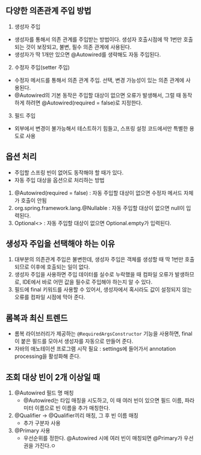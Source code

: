 ## 다양한 의존관계 주입 방법
1. 생성자 주입
- 생성자를 통해서 의존 관계를 주입받는 방법이다. 생성자 호출시점에 딱 1번만 호출되는 것이 보장되고, 불변, 필수 의존
관계에 사용된다.
- 생성자가 딱 1개만 있으면 @Autowired를 생략해도 자동 주입된다.

2. 수정자 주입(setter 주입)
- 수정자 메서드를 통해서 의존 관계 주입. 선택, 변경 가능성이 있는 의존 관계에 사용된다.
- @Autowired의 기본 동작은 주입할 대상이 없으면 오류가 발생해서, 그럴 때 동작하게 하려면
@Autowired(required = false)로 지정한다.

3. 필드 주입
- 외부에서 변경이 불가능해서 테스트하기 힘들고, 스프링 설정 코드에서만 특별한 용도로 사용

## 옵션 처리
- 주입할 스프링 빈이 없어도 동작해야 할 때가 있다.
- 자동 주입 대상을 옵션으로 처리하는 방법
1. @Autowired(required = false) : 자동 주입할 대상이 없으면 수정자 메서드 자체가 호출이 안됨
2. org.spring.framework.lang.@Nullable : 자동 주입할 대상이 없으면 null이 입력된다.
3. Optional<> : 자동 주입할 대상이 없으면 Optional.empty가 입력된다.

## 생성자 주입을 선택해야 하는 이유
1. 대부분의 의존관계 주입은 불변한데, 생성자 주입은 객체를 생성할 때 딱 1번만 호출되므로
이후에 호출되는 일이 없다. 
2. 생성자 주입을 사용하면 주입 데이터를 실수로 누락했을 때 컴파일 오류가 발생하므로, IDE에서
바로 어떤 값을 필수로 주입해야 하는지 알 수 있다.
3. 필드에 final 키워드를 사용할 수 있어서, 생성자에서 혹시라도 값이 설정되지 않는 오류를
컴파일 시점에 막아 준다.

## 롬복과 최신 트렌드
- 롬복 라이브러리가 제공하는 `@RequiredArgsConstructor` 기능을 사용하면, final이 붙은 필드를
모아서 생성자를 자동으로 만들어 준다.
- 자바의 애노테이션 프로그램 시작 필요 : settings에 들어가서 annotation processing을 활성화해 준다.

## 조회 대상 빈이 2개 이상일 때
1. @Autowired 필드 명 매칭
    - @Autowired는 타입 매칭을 시도하고, 이 때 여러 빈이 있으면 필드 이름, 파라미터 이름으로 빈 이름을 추가 매칭한다.
2. @Qualifier -> @Qualifier끼리 매칭, 그 후 빈 이름 매칭
    - 추가 구분자 사용
3. @Primary 사용
    - 우선순위를 정한다. @Autowired 시에 여러 빈이 매칭되면 @Primary가 우선권을 가진다.ㅇ





